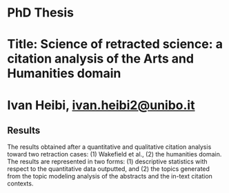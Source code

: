 # PhD Thesis
# Title: Science of retracted science: a citation analysis of the Arts and Humanities domain
# Ivan Heibi, ivan.heibi2@unibo.it 

## Results
The results obtained after a quantitative and qualitative citation analysis toward two retraction cases: (1) Wakefield et al., (2) the humanities domain. The results are represented in two forms: (1) descriptive statistics with respect to the quantitative data outputted, and (2) the topics generated from the topic modeling analysis of the abstracts and the in-text citation contexts.
